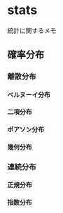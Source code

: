 # stats
統計に関するメモ

## 確率分布
### 離散分布
#### ベルヌーイ分布
#### 二項分布
#### ポアソン分布
#### 幾何分布
### 連続分布
#### 正規分布
#### 指数分布
